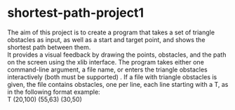 # shortest-path-project1
The aim of this project is to create a program that takes a set of 
triangle obstacles as input, as well as a start and target point, 
and shows the shortest path between them.  
It provides a visual feedback by drawing the points, obstacles, 
and the path on the screen using the xlib interface. The program takes 
either one command-line argument, a file name, or enters the triangle 
obstacles interactively (both must be supported) . If a file with 
triangle obstacles is given, the file contains obstacles, one per line, 
each line starting with a T, as in the following format example:  
T (20,100) (55,63) (30,50)

